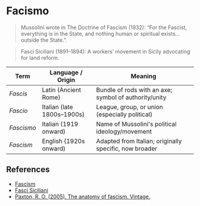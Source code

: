 # Facismo

> Mussolini wrote in The Doctrine of Fascism (1932): “For the Fascist, everything is in the State, and nothing human or spiritual exists... outside the State.”.

> Fasci Siciliani (1891–1894): A workers’ movement in Sicily advocating for land reform.

| **Term**   | **Language / Origin**      | **Meaning**                                            |
| ---------- | -------------------------- | ------------------------------------------------------ |
| *Fascis*   | Latin (Ancient Rome)       | Bundle of rods with an axe; symbol of authority/unity  |
| *Fascio*   | Italian (late 1800s–1900s) | League, group, or union (especially political)         |
| *Fascismo* | Italian (1919 onward)      | Name of Mussolini's political ideology/movement        |
| *Fascism*  | English (1920s onward)     | Adapted from Italian; originally specific, now broader |

## References

- [Fascism](https://en.wikipedia.org/wiki/Fascism)
- [Fasci Siciliani](https://en.wikipedia.org/wiki/Fasci_Siciliani)
- [Paxton, R. O. (2005). The anatomy of fascism. Vintage.](https://equable-twister-380.notion.site/Paxton-R-O-2005-The-anatomy-of-fascism-Vintage-213598edb790802a8337f67c416a972d?source=copy_link)
